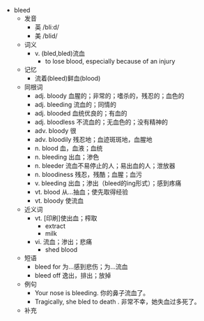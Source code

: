 - bleed
  - 发音
    - 英 /bliːd/
    - 美 /blid/
  - 词义
    - v. (bled,bled)流血
      - to lose blood, especially because of an injury
  - 记忆
    - 流着(bleed)鲜血(blood)
  - 同根词
    - adj. bloody 血腥的；非常的；嗜杀的，残忍的；血色的
    - adj. bleeding 流血的；同情的
    - adj. blooded 血统优良的；有血的
    - adj. bloodless 不流血的；无血色的；没有精神的
    - adv. bloody 很
    - adv. bloodily 残忍地；血迹斑斑地，血腥地
    - n. blood 血，血液；血统
    - n. bleeding 出血；渗色
    - n. bleeder 流血不易停止的人；易出血的人；泄放器
    - n. bloodiness 残忍，残酷；血腥；血污
    - v. bleeding 出血；渗出（bleed的ing形式）；感到疼痛
    - vt. blood 从…抽血；使先取得经验
    - vt. bloody 使流血
  - 近义词
    - vt. [印刷]使出血；榨取
      - extract
      - milk
    - vi. 流血；渗出；悲痛
      - shed blood
  - 短语
    - bleed for 为…感到悲伤；为…流血
    - bleed off 逸出，排出；放掉
  - 例句
    - Your nose is bleeding. 你的鼻子流血了。
    - Tragically, she bled to death . 非常不幸，她失血过多死了。
  - 补充